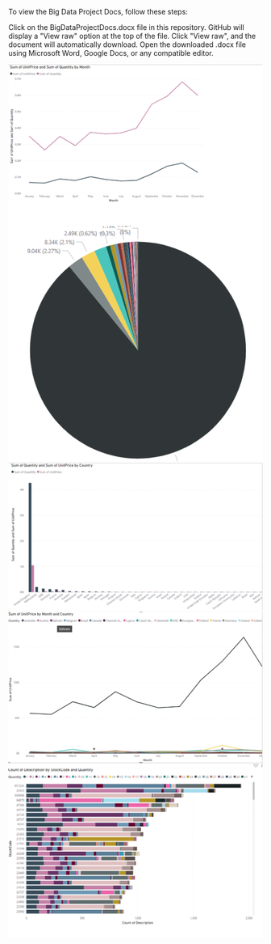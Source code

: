 To view the Big Data Project Docs, follow these steps:

Click on the BigDataProjectDocs.docx file in this repository.
GitHub will display a "View raw" option at the top of the file.
Click "View raw", and the document will automatically download.
Open the downloaded .docx file using Microsoft Word, Google Docs, or any compatible editor.


![alt text](<visualizatioimage\Average Order Value Over Time.png>)
![alt text](<visualizatioimage\Customer Segmentation by Country.png>)
![alt text](<visualizatioimage\Revenue by Country.png>)
![alt text](<visualizatioimage\Sales Trend Over Time.png>)
![alt text](<visualizatioimage\Top Selling Products.png>)
